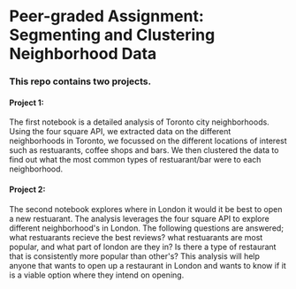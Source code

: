 # Peer-graded Assignment: Segmenting and Clustering Neighborhood Data

### This repo contains two projects. 

#### Project 1:
The first notebook is a detailed analysis of Toronto city neighborhoods. Using the four square API, we extracted data on the different neighborhoods in Toronto, we focussed on the different locations of interest such as restuarants, coffee shops and bars. We then clustered the data to find out what the most common types of restuarant/bar were to each neighborhood. 


#### Project 2:
The second notebook explores where in London it would it be best to open a new restuarant. The analysis leverages the four square API to explore different neighborhood's in London. The following questions are answered; what restuarants recieve the best reviews? what restuarants are most popular, and what part of london are they in? Is there a type of restaurant that is consistently more popular than other's? This analysis will help anyone that wants to open up a restaurant in London and wants to know if it is a viable option where they intend on opening.